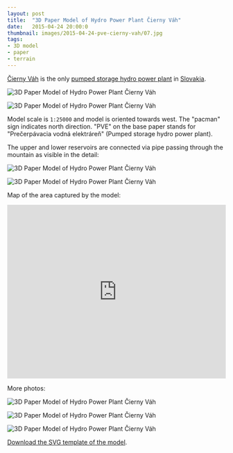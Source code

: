 ```yaml
---
layout: post
title:  "3D Paper Model of Hydro Power Plant Čierny Váh"
date:   2015-04-24 20:00:0
thumbnail: images/2015-04-24-pve-cierny-vah/07.jpg
tags:
- 3D model
- paper
- terrain
---
```


 [Čierny Váh](http://www.skcold.sk/priehrady/nova_databaza_priehrad/pve_cierny_vah/) is the only [pumped storage hydro power plant](http://en.wikipedia.org/wiki/Pumped-storage_hydroelectricity) in [Slovakia](http://goo.gl/TOS0Ic). 

![3D Paper Model of Hydro Power Plant Čierny Váh]({{site.baseurl}}/images/2015-04-24-pve-cierny-vah/08.jpg "3D Paper Model of Hydro Power Plant Čierny Váh")

![3D Paper Model of Hydro Power Plant Čierny Váh]({{site.baseurl}}/images/2015-04-24-pve-cierny-vah/cierny-vah.gif "3D Paper Model of Hydro Power Plant Čierny Váh")

Model scale is `1:25000` and model is oriented towards west. The "pacman" sign indicates north direction. "PVE" on the base paper stands for "Prečerpávacia vodná elektráreň" (Pumped storage hydro power plant).

The upper and lower reservoirs are connected via pipe passing through the mountain as visible in the detail:

![3D Paper Model of Hydro Power Plant Čierny Váh]({{site.baseurl}}/images/2015-04-24-pve-cierny-vah/06.jpg "3D Paper Model of Hydro Power Plant Čierny Váh")

![3D Paper Model of Hydro Power Plant Čierny Váh]({{site.baseurl}}/images/2015-04-24-pve-cierny-vah/07.jpg "3D Paper Model of Hydro Power Plant Čierny Váh")

Map of the area captured by the model:

<iframe width="100%" height="400px" frameBorder="0" src="https://umap.openstreetmap.fr/en/map/cierny-vah_37310?scaleControl=false&miniMap=false&scrollWheelZoom=true&zoomControl=true&allowEdit=false&moreControl=true&datalayersControl=true&onLoadPanel=undefined&captionBar=false"></iframe>

More photos:

![3D Paper Model of Hydro Power Plant Čierny Váh]({{site.baseurl}}/images/2015-04-24-pve-cierny-vah/02.jpg "3D Paper Model of Hydro Power Plant Čierny Váh")

![3D Paper Model of Hydro Power Plant Čierny Váh]({{site.baseurl}}/images/2015-04-24-pve-cierny-vah/01.jpg "3D Paper Model of Hydro Power Plant Čierny Váh")

![3D Paper Model of Hydro Power Plant Čierny Váh]({{site.baseurl}}/images/2015-04-24-pve-cierny-vah/04.jpg "3D Paper Model of Hydro Power Plant Čierny Váh")

[Download the SVG template of the model](https://github.com/petervojtek/diy/blob/gh-pages/images/2015-04-24-pve-cierny-vah/cierny-vah.svg).
